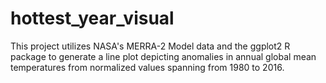 # hottest_year_visual
This project utilizes NASA's MERRA-2 Model data and the ggplot2 R package to generate a line plot depicting anomalies in annual global mean temperatures from normalized values spanning from 1980 to 2016.
